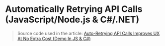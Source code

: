 # Automatically Retrying API Calls (JavaScript/Node.js & C#/.NET)
> Source code used in the article: [Auto-Retrying API Calls Improves UX At No Extra Cost (Demo In JS & C#)](https://broadcrunch.com/technology/computing/improve-ux-by-retrying-api-calls-in-demo-in-nodejs-and-dotnet)
